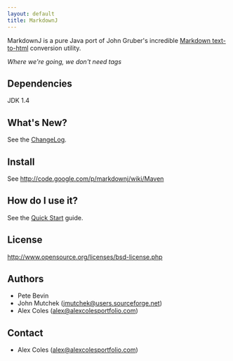 ```yaml
---
layout: default
title: MarkdownJ
---
```


<p>MarkdownJ is a pure Java port of John Gruber's incredible
  <a href="http://daringfireball.net/projects/markdown/">Markdown text-to-html</a> conversion utility.</p>

_Where we're going, we don't need tags_

Dependencies
------------

JDK 1.4

What's New?
-----------

See the <a href="changelog.html">ChangeLog</a>.

Install
-------
See http://code.google.com/p/markdownj/wiki/Maven

How do I use it?
----------------

See the <a href="quickstart.html">Quick Start</a> guide.

License
--------
http://www.opensource.org/licenses/bsd-license.php

Authors
-------

 * Pete Bevin
 * John Mutchek (jmutchek@users.sourceforge.net)
 * Alex Coles (alex@alexcolesportfolio.com)

Contact
-------
 * Alex Coles (alex@alexcolesportfolio.com)
